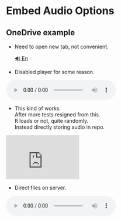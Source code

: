 # Embed Audio Options

## OneDrive example

- Need to open new tab, not convenient.

  [🔊 En](https://1drv.ms/u/c/37f44e52f80d7972/IQQUvEfTMO2QT7qucF4uMCyXAabp4nc9h6h7EEn2pIdPnBA)

- Disabled player for some reason.

<audio controls>
  <source src="https://1drv.ms/u/c/37f44e52f80d7972/IQQUvEfTMO2QT7qucF4uMCyXAabp4nc9h6h7EEn2pIdPnBA" type="audio/mpeg">
  Your browser does not support the audio element.
</audio>

- This kind of works.  
  After more tests resigned from this.  
  It loads or not, quite randomly.  
  Instead directly storing audio in repo.

<iframe src="https://1drv.ms/u/c/37f44e52f80d7972/IQRoqaRxwZwHQp7DhgsZ1OuHAe1_SFLcJBV_GhykONj7804" width="200" height="120" frameborder="0" scrolling="no"></iframe>

- Direct files on server.

<audio controls>
  <source src="./audio_en/IRect.mp3" type="audio/mpeg">
  Your browser does not support the audio element.
</audio>
